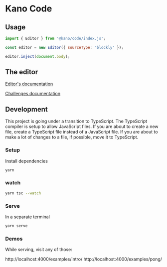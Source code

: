 # Kano Code

## Usage

```js
import { Editor } from '@kano/code/index.js';

const editor = new Editor({ sourceType: 'blockly' });

editor.inject(document.body);

```

## The editor

[Editor's documentation](./app/lib/editor/README.md)

[Challenges documentation](./app/lib/challenge/README.md)

## Development

This project is going under a transition to TypeScript. The TypeScript compiler is setup to allow JavaScript files.
If you are about to create a new file, create a TypeScript file instead of a JavaScript file. If you are about to make a lot of changes to a file, if possible, move it to TypeScript.

### Setup

Install dependencies

```bash
yarn
```

### watch

```bash
yarn tsc --watch
```

### Serve

In a separate terminal

```bash
yarn serve
```

### Demos

While serving, visit any of those:

http://localhost:4000/examples/intro/
http://localhost:4000/examples/pong/
